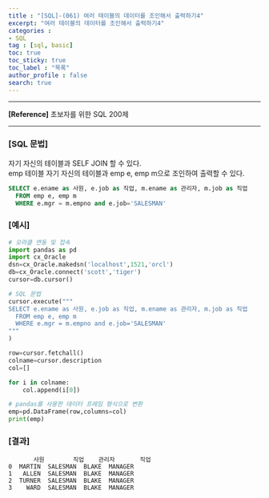 ```yaml
---
title : "[SQL]-(061) 여러 테이블의 데이터를 조인해서 출력하기4"
excerpt: "여러 테이블의 데이터를 조인해서 출력하기4"
categories :
- SQL
tag : [sql, basic]
toc: true
toc_sticky: true
toc_label : "목록"
author_profile : false
search: true
---
```


---
**[Reference]** 초보자를 위한 SQL 200제

---

### [SQL 문법]
자기 자신의 테이블과 SELF JOIN 할 수 있다.  
emp 테이블 자기 자신의 테이블과 emp e, emp m으로 조인하여 출력할 수 있다. 


```sql
SELECT e.ename as 사원, e.job as 직업, m.ename as 관리자, m.job as 직업
  FROM emp e, emp m
  WHERE e.mgr = m.empno and e.job='SALESMAN'
```
### [예시]
```python
# 오라클 연동 및 접속
import pandas as pd
import cx_Oracle
dsn=cx_Oracle.makedsn('localhost',1521,'orcl')
db=cx_Oracle.connect('scott','tiger')
cursor=db.cursor()

# SQL 문법
cursor.execute("""
SELECT e.ename as 사원, e.job as 직업, m.ename as 관리자, m.job as 직업
  FROM emp e, emp m
  WHERE e.mgr = m.empno and e.job='SALESMAN'
"""
)

row=cursor.fetchall()
colname=cursor.description
col=[]

for i in colname:
    col.append(i[0])

# pandas를 사용한 데이터 프레임 형식으로 변환
emp=pd.DataFrame(row,columns=col)
print(emp)
```
### [결과]
           사원        직업    관리자       직업
    0  MARTIN  SALESMAN  BLAKE  MANAGER
    1   ALLEN  SALESMAN  BLAKE  MANAGER
    2  TURNER  SALESMAN  BLAKE  MANAGER
    3    WARD  SALESMAN  BLAKE  MANAGER
    
